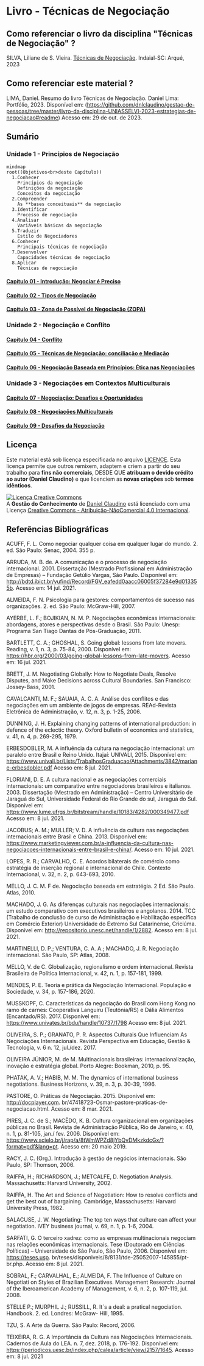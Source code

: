 # Livro - Técnicas de Negociação

## Como referenciar o livro da disciplina "Técnicas de Negociação" ?

 SILVA, Liliane de S. Vieira. [Técnicas de Negociação](https://1drv.ms/b/s!Au-CrfNP6c0bhqF0ys5oOIP2SDNDbA?e=9VYcfD). Indaial-SC: Arqué, 2023

## Como referenciar este material ?

LIMA, Daniel. Resumo do livro Técnicas de Negociação. Daniel Lima: Portfólio, 2023. Disponível em: (https://github.com/dnlclaudino/gestao-de-pessoas/tree/master/livro-da-disciplina-UNIASSELVI-2023-estrategias-de-negociacao#readme) Acesso em: 29 de out. de 2023.

## Sumário

### Unidade 1 - Princípios de Negociação

```mermaid
mindmap
root((Objetivos<br>deste Capítulo))
  1.Conhecer
    Princípios da negociação
    Definições da negociação
    Conceitos da negociação
  2.Compreender
    As **bases conceituais** da negociação
  3.Identificar
    Processo de negociação
  4.Analisar
    Variáveis básicas da negociação
  5.Traduzir
    Estilo de Negociadores
  6.Conhecer
    Principais técnicas de negociação
  7.Desenvolver
    Capacidades técnicas de negociação
  8.Aplicar
    Técnicas de negociação
```

#### [Capítulo 01 - Introdução: Negociar é Preciso](./capitulo-01-introducao-negociar-e-preciso.md)
#### [Capítulo 02 - Tipos de Negociação](./capitulo-02-tipos-de-negociacao.md)
#### [Capítulo 03 - Zona de Possível de Negociação (ZOPA)](./capitulo-03-zona-possivel-de-negociacao-zona.md)
### Unidade 2 - Negociação e Conflito
#### [Capítulo 04 - Conflito](./capitulo-04-negociacao-e-conflito.md)
#### [Capítulo 05 - Técnicas de Negociação: conciliação e Mediação](./capitulo-05-tecnicas-de-negociacao-conflito-e-mediacao.md)
#### [Capítulo 06 - Negociação Baseada em Princípios: Ética nas Negociações](./capitulo-06-negociacao-baseada-em-principios.md)
### Unidade 3 - Negociações em Contextos Multiculturais
#### [Capítulo 07 - Negociação: Desafios e Oportunidades](./capitulo-07-negociacao-desafios-e-oportunidades.md)
#### [Capítulo 08 - Negociações Multiculturais](./capitulo-08-negociacoes-multiculturais.md)
#### [Capítulo 09 - Desafios da Negociação](./capitulo-09-desafios-da-negociacao.md)

## Licença

Este material está sob licença especificada no arquivo [LICENCE](../LICENSE). Esta licença permite que outros remixem, adaptem e criem a partir do seu trabalho para **fins não comerciais**, DESDE QUE **atribuam o devido crédito ao autor (Daniel Claudino)** e que licenciem as **novas criações** sob **termos idênticos**.

<a rel="license" href="http://creativecommons.org/licenses/by-nc/4.0/"><img alt="Licença Creative Commons" style="border-width:0" src="https://i.creativecommons.org/l/by-nc/4.0/88x31.png" /></a><br /><span xmlns:dct="http://purl.org/dc/terms/" href="http://purl.org/dc/dcmitype/Text" property="dct:title" rel="dct:type">A <b>Gestão do Conhecimento</b></span> de <a xmlns:cc="http://creativecommons.org/ns#" href="https://github.com/dnlclaudino/gestao-do-conhecimento" property="cc:attributionName" rel="cc:attributionURL">Daniel Claudino</a> está licenciado com uma Licença <a rel="license" href="http://creativecommons.org/licenses/by-nc/4.0/">Creative Commons - Atribuição-NãoComercial 4.0 Internacional</a>.

## Referências Bibliográficas

ACUFF, F. L. Como negociar qualquer coisa em qualquer lugar do mundo. 2. ed. São Paulo: Senac, 2004. 355 p.

ARRUDA, M. B. de. A comunicação e o processo de negociação internacional. 2001. Dissertação (Mestrado Profissional em Administração de Empresas) – Fundação Getúlio Vargas, São Paulo. Disponível em: http://bdtd.ibict.br/vufind/Record/FGV_eafedd0aacc06005f37284e9d013355b. Acesso em: 14 jul. 2021.

ALMEIDA, F. N. Psicologia para gestores: comportamentos de sucesso nas organizações. 2. ed. São Paulo: McGraw-Hill, 2007.

AYERBE, L. F.; BOJIKIAN, N. M. P. Negociações econômicas internacionais: abordagens, atores e perspectivas desde o Brasil. São Paulo: Unesp: Programa San Tiago Dantas de Pós-Graduação, 2011.

BARTLETT, C. A.; GHOSHAL, S. Going global: lessons from late movers. Reading, v. 1, n. 3, p. 75-84, 2000. Disponível em: https://hbr.org/2000/03/going-global-lessons-from-late-movers. Acesso em: 16 jul. 2021.

BRETT, J. M. Negotiating Globally: How to Negotiate Deals, Resolve Disputes, and Make Decisions across Cultural Boundaries. San Francisco: Jossey-Bass, 2001.

CAVALCANTI, M. F.; SAUAIA, A. C. A. Análise dos conflitos e das negociações em um ambiente de jogos de empresas. REAd-Revista Eletrônica de Administração, v. 12, n. 3, p. 1-25, 2006.

DUNNING, J. H. Explaining changing patterns of international production: in defence of the eclectic theory. Oxford bulletin of economics and statistics, v. 41, n. 4, p. 269-295, 1979.

ERBESDOBLER, M. A influência da cultura na negociação internacional: um paralelo entre Brasil e Reino Unido. Itajaí: UNIVALI, 2015. Disponível em: https://www.univali.br/Lists/TrabalhosGraduacao/Attachments/3842/mariane-erbesdobler.pdf Acesso em: 8 jul. 2021.

FLORIANI, D. E. A cultura nacional e as negociações comerciais internacionais: um comparativo entre negociadores brasileiros e italianos. 2003. Dissertação (Mestrado em Administração) – Centro Universitário de Jaraguá do Sul, Universidade Federal do Rio Grande do sul, Jaraguá do Sul. Disponível em: https://www.lume.ufrgs.br/bitstream/handle/10183/4282/000349477.pdf Acesso em: 8 jul. 2021.

JACOBUS; A. M.; MULLER; V. D. A influência da cultura nas negociações internacionais entre Brasil e China. 2013. Disponível em: https://www.marketingviewer.com.br/a-influencia-da-cultura-nas-negociacoes-internacionais-entre-brasil-e-china/. Acesso em: 10 jul. 2021.

LOPES, R. R.; CARVALHO, C. E. Acordos bilaterais de comércio como estratégia de inserção regional e internacional do Chile. Contexto Internacional, v. 32, n. 2, p. 643-693, 2010.

MELLO, J. C. M. F de. Negociação baseada em estratégia. 2 Ed. São Paulo. Atlas, 2010.

MACHADO, J. G. As diferenças culturais nas negociações internacionais: um estudo comparativo com executivos brasileiros e angolanos. 2014. TCC (Trabalho de conclusão de curso de Administração e Habilitação específica em Comércio Exterior) Universidade do Extremo Sul Catarinense, Criciúma. Disponível em: http://repositorio.unesc.net/handle/1/2882. Acesso em: 8 jul. 2021.

MARTINELLI, D. P.; VENTURA, C. A. A.; MACHADO, J. R. Negociação internacional. São Paulo, SP: Atlas, 2008.

MELLO, V. de C. Globalização, regionalismo e ordem internacional. Revista Brasileira de Política Internacional, v. 42, n. 1, p. 157-181, 1999.

MENDES, P. E. Teoria e prática da Negociação Internacional. População e Sociedade, v. 34, p. 157-186, 2020.

MUSSKOPF, C. Características da negociação do Brasil com Hong Kong no ramo de carnes: Cooperativa Languiru (Teutônia/RS) e Dália Alimentos (Encantado/RS). 2017. Disponível em: https://www.univates.br/bdu/handle/10737/1798 Acesso em: 8 jul. 2021.

OLIVEIRA, S. P.; GRANATO, P. R. Aspectos Culturais Que Influenciam As Negociações Internacionais. Revista Perspectiva em Educação, Gestão & Tecnologia, v. 6 n. 12, jul./dez. 2017.

OLIVEIRA JÚNIOR, M. de M. Multinacionais brasileiras: internacionalização, inovação e estratégia global. Porto Alegre: Bookman, 2010, p. 95.

PHATAK, A. V.; HABIB, M. M. The dynamics of international business negotiations. Business Horizons, v. 39, n. 3, p. 30-39, 1996.

PASTORE, O. Práticas de Negociação. 2015. Disponível em: http://docplayer.com.
br/47418723-Osmar-pastore-praticas-de-negociacao.html. Acesso em: 8 mar. 2021.

PIRES, J. C. de S.; MACÊDO, K. B. Cultura organizacional em organizações públicas no Brasil. Revista de Administração Pública, Rio de Janeiro, v. 40, n. 1, p. 81-105, jan./ fev. 2006. Disponível em: https://www.scielo.br/j/rap/a/8tWmWPZd8jYbQvDMkzkdcGx/?format=pdf&lang=pt. Acesso em: 20 maio 2019.

RACY, J. C. (Org.). Introdução à gestão de negócios internacionais. São Paulo, SP: Thomson, 2006.

RAIFFA, H.; RICHARDSON, J.; METCALFE, D. Negotiation Analysis. Massachusetts: Harvard University, 2002.

RAIFFA, H. The Art and Science of Negotiation: How to resolve conflicts and
get the best out of bargaining. Cambridge, Massachusetts: Harvard University
Press, 1982.

SALACUSE, J. W. Negotiating: The top ten ways that culture can affect your
negotiation. IVEY business journal, v. 69, n. 1, p. 1-6, 2004.

SARFATI, G. O terceiro xadrez: como as empresas multinacionais negociam nas relações econômicas internacionais. Tese (Doutorado em Ciências Políticas)
– Universidade de São Paulo, São Paulo, 2006. Disponível em: https://teses.usp.
br/teses/disponiveis/8/8131/tde-25052007-145855/pt-br.php. Acesso em: 8 jul.
2021.

SOBRAL, F.; CARVALHAL, E.; ALMEIDA, F. The Influence of Culture on Negotiati on Styles of Brazilian Executives. Management Research: Journal of the Iberoamerican Academy of Management, v. 6, n. 2, p. 107-119, jul. 2008.

STELLE P.; MURPHIL J.; RUSSILL, R. It´s a deal: a pratical negociation. Handbook. 2. ed. Londres: McGraw- Hill, 1995.

TZU, S. A Arte da Guerra. São Paulo: Record, 2006.

TEIXEIRA, R. G. A Importância da Cultura nas Negociações Internacionais. Cadernos de Aula do LEA. n. 7, dez. 2018, p. 176-192. Disponível em: https://periodicos.uesc.br/index.php/calea/article/view/2157/1645. Acesso em: 8 jul. 2021